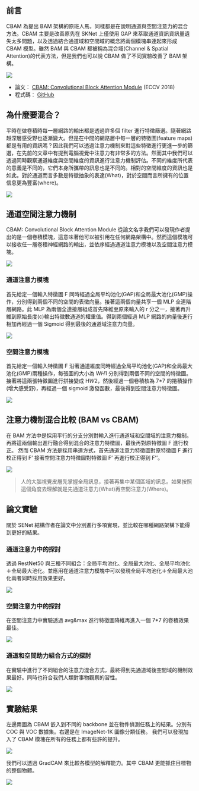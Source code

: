 ## 前言
CBAM 為提出 BAM 架構的原班人馬，同樣都是在說明通道與空間注意力的混合方法。CBAM 主要是改善原先在 SKNet 上僅使用 GAP 來萃取通道資訊資訊量遺失太多問題，以及透過結合通道域和空間域的概念將兩個模塊串連起來形成 CBAM 模型。雖然 BAM 與 CBAM 都被稱為混合域(Channel & Spatial Attention)的代表方法，但是我們也可以說 CBAM 做了不同實驗改善了 BAM 架構。

![](https://i.imgur.com/se8pdv3.png)

- 論文： [CBAM: Convolutional Block Attention Module](https://arxiv.org/abs/1807.06521) (ECCV 2018)
- 程式碼： [GitHub](https://github.com/Jongchan/attention-module)


## 為什麼要混合？
平時在做卷積時每一層網路的輸出都是透過許多個 filter 進行特徵篩選。隨著網路越深層感受野也逐漸變大。但是在中間的網路層中每一層的特徵圖(feature maps)都是有用的資訊嗎？因此我們可以透過注意力機制來對這些特徵進行更進一步的篩選，在先前的文章中有提到電腦視覺中注意力有非常多的方法。然而其中我們可以透過同時觀察通道維度與空間維度的資訊進行注意力機制評估。不同的維度所代表的意義是不同的，它們本身所攜帶的訊息也是不同的。相對的空間維度的資訊也是如此。對於通道而言多數是特徵抽象的表達(What)，對於空間而言所擁有的位置信息更為豐富(where)。

![](https://i.imgur.com/I5Q4ppl.png)

## 通道空間注意力機制
CBAM: Convolutional Block Attention Module 從論文名字我們可以發現作者提出的是一個卷積模塊，這意味著他可以被引用在任何網路架構中。然而這個模塊可以接收任一層卷積神經網路的輸出，並依序經過通道注意力模塊以及空間注意力模塊。

![](https://i.imgur.com/K0kFDZk.png)

### 通道注意力模塊
首先給定一個輸入特徵圖 F 同時經過全局平均池化(GAP)和全局最大池化(GMP)操作，分別得到兩個不同的空間的表徵向量。接著這兩個向量共享一個 MLP 全連階層網路。此 MLP 為兩個全連接層組成首先降維至原來輸入的 r 分之一，接著再升維到原始長度(c)輸出特徵數通道的權重值。得到兩個經過 MLP 網路的向量後進行相加再經過一個 Sigmoid 得到最後的通道域注意力向量。

![](https://i.imgur.com/Tc1U1dl.png)

### 空間注意力模塊
首先給定一個輸入特徵圖 F 沿著通道維度同時經過全局平均池化(GAP)和全局最大池化(GMP)兩種操作，每張圖的大小為 W*H*1 分別得到兩個不同的空間的特徵圖。接著將這兩張特徵圖進行拼接變成 H*W*2，然後經過一個卷積核為 7*7 的捲積操作(增大感受野)，再經過一個 sigmoid 激發函數，最後得到空間注意力特徵圖。

![](https://i.imgur.com/YDLDOnl.png)

## 注意力機制混合比較 (BAM vs CBAM)
在 BAM 方法中是採用平行的分支分別對輸入進行通道域和空間域的注意力機制。再將這兩個輸出進行融合得到混合的注意力特徵圖，最後再對原特徵圖 F 進行校正。
然而 CBAM 方法是採用串連方式，首先通道注意力特徵圖對原特徵圖 F 進行校正得到 F’ 接著空間注意力特徵圖對特徵圖 F’ 再進行校正得到 F’’。

![](https://i.imgur.com/FFHvp2a.png)

> 人的大腦視覺皮層先掌握全局訊息，接著再集中某個區域的訊息。如果按照這個角度去理解就是先通道注意力(What)再空間注意力(Where)。

## 論文實驗
關於 SENet 結構作者在論文中分別進行多項實現，並比較在哪種網路架構下能得到更好的結果。
### 通道注意力中的探討
透過 RestNet50 與三種不同組合：全局平均池化、全局最大池化、全局平均池化＋全局最大池化。並應用在通道注意力模塊中可以發現全局平均池化＋全局最大池化兩者同時採用效果更好。

![](https://i.imgur.com/hkOX5qX.png)

### 空間注意力中的探討
在空間注意力中實驗透過 avg&max 進行特徵圖降維再進入一個 7*7 的卷積效果最佳。

![](https://i.imgur.com/s4GTnfN.png)

### 通道和空間助力組合方式的探討
在實驗中進行了不同組合的注意力混合方式，最終得到先通道域後空間域的機制效果最好。同時也符合我們人類對事物觀察的習性。

![](https://i.imgur.com/I5VyyCx.png)

## 實驗結果
左邊兩圖為 CBAM 嵌入到不同的 backbone 並在物件偵測任務上的結果。分別有 COC 與 VOC 數據集。右邊是在 ImageNet-1K 圖像分類任務。
我們可以發現加入了 CBAM 模塊在所有的任務上都有些許的提升。

![](https://i.imgur.com/AMovYki.png)

我們可以透過 GradCAM 來比較各模型的解釋能力。其中 CBAM 更能抓住目標物的整個物體。

![](https://i.imgur.com/ho6mkN1.png)
